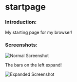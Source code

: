 # startpage

### Introduction:
My starting page for my browser!

### Screenshots:

![Normal Screenshot]()

The bars on the left expand!

![Expanded Screenshot]()

